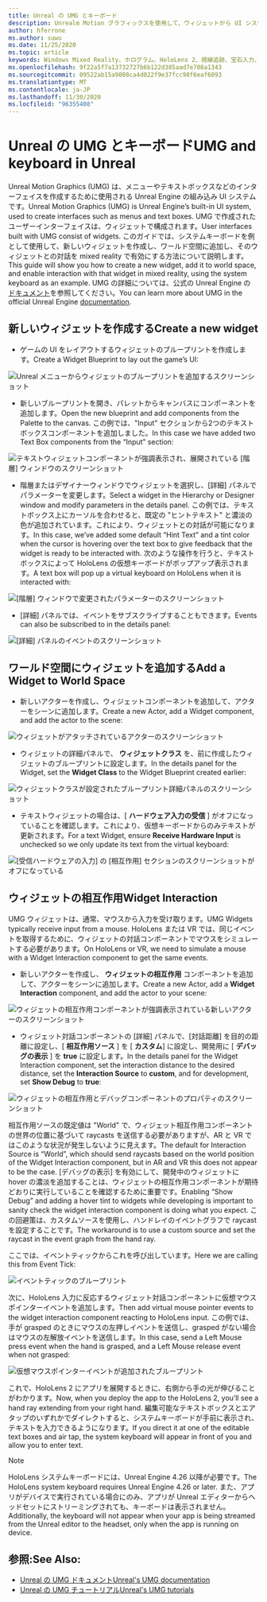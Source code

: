 ```yaml
---
title: Unreal の UMG とキーボード
description: Unrealm Motion グラフィックスを使用して、ウィジェットから UI システムを作成する方法について説明します。
author: hferrone
ms.author: suwu
ms.date: 11/25/2020
ms.topic: article
keywords: Windows Mixed Reality、ホログラム、HoloLens 2、視線追跡、宝石入力、ヘッドマウントディスプレイ、Unreal engine、mixed reality ヘッドセット、windows mixed reality ヘッドセット、仮想リアリティヘッドセット、ウィジェット、UI、UMG、Unreal Motion Graphics、Unreal Engine、UE-V、UE4
ms.openlocfilehash: 9f22a5f7a13732727b6b122d385aad7e708a1343
ms.sourcegitcommit: 09522ab15a9008ca4d022f9e37fcc98f6eaf6093
ms.translationtype: MT
ms.contentlocale: ja-JP
ms.lasthandoff: 11/30/2020
ms.locfileid: "96355408"
---
```

# <a name="umg-and-keyboard-in-unreal"></a><span data-ttu-id="c4940-104">Unreal の UMG とキーボード</span><span class="sxs-lookup"><span data-stu-id="c4940-104">UMG and keyboard in Unreal</span></span>

<span data-ttu-id="c4940-105">Unreal Motion Graphics (UMG) は、メニューやテキストボックスなどのインターフェイスを作成するために使用される Unreal Engine の組み込み UI システムです。</span><span class="sxs-lookup"><span data-stu-id="c4940-105">Unreal Motion Graphics (UMG) is Unreal Engine’s built-in UI system, used to create interfaces such as menus and text boxes.</span></span> <span data-ttu-id="c4940-106">UMG で作成されたユーザーインターフェイスは、ウィジェットで構成されます。</span><span class="sxs-lookup"><span data-stu-id="c4940-106">User interfaces built with UMG consist of widgets.</span></span> <span data-ttu-id="c4940-107">このガイドでは、システムキーボードを例として使用して、新しいウィジェットを作成し、ワールド空間に追加し、そのウィジェットとの対話を mixed reality で有効にする方法について説明します。</span><span class="sxs-lookup"><span data-stu-id="c4940-107">This guide will show you how to create a new widget, add it to world space, and enable interaction with that widget in mixed reality, using the system keyboard as an example.</span></span> <span data-ttu-id="c4940-108">UMG の詳細については、公式の Unreal Engine の [ドキュメント](https://docs.unrealengine.com/en-US/Engine/UMG/index.html)を参照してください。</span><span class="sxs-lookup"><span data-stu-id="c4940-108">You can learn more about UMG in the official Unreal Engine [documentation](https://docs.unrealengine.com/en-US/Engine/UMG/index.html).</span></span> 

## <a name="create-a-new-widget"></a><span data-ttu-id="c4940-109">新しいウィジェットを作成する</span><span class="sxs-lookup"><span data-stu-id="c4940-109">Create a new widget</span></span>

- <span data-ttu-id="c4940-110">ゲームの UI をレイアウトするウィジェットのブループリントを作成します。</span><span class="sxs-lookup"><span data-stu-id="c4940-110">Create a Widget Blueprint to lay out the game’s UI:</span></span>

![Unreal メニューからウィジェットのブループリントを追加するスクリーンショット](images/unreal-umg-img-01.png)

- <span data-ttu-id="c4940-112">新しいブループリントを開き、パレットからキャンバスにコンポーネントを追加します。</span><span class="sxs-lookup"><span data-stu-id="c4940-112">Open the new blueprint and add components from the Palette to the canvas.</span></span>  <span data-ttu-id="c4940-113">この例では、"Input" セクションから2つのテキストボックスコンポーネントを追加しました。</span><span class="sxs-lookup"><span data-stu-id="c4940-113">In this case we have added two Text Box components from the “Input” section:</span></span>

![テキストウィジェットコンポーネントが強調表示され、展開されている [階層] ウィンドウのスクリーンショット](images/unreal-umg-img-02.png)

- <span data-ttu-id="c4940-115">階層またはデザイナーウィンドウでウィジェットを選択し、[詳細] パネルでパラメーターを変更します。</span><span class="sxs-lookup"><span data-stu-id="c4940-115">Select a widget in the Hierarchy or Designer window and modify parameters in the details panel.</span></span>  <span data-ttu-id="c4940-116">この例では、テキストボックス上にカーソルを合わせると、既定の "ヒントテキスト" と濃淡の色が追加されています。これにより、ウィジェットとの対話が可能になります。</span><span class="sxs-lookup"><span data-stu-id="c4940-116">In this case, we’ve added some default “Hint Text” and a tint color when the cursor is hovering over the text box to give feedback that the widget is ready to be interacted with.</span></span>  <span data-ttu-id="c4940-117">次のような操作を行うと、テキストボックスによって HoloLens の仮想キーボードがポップアップ表示されます。</span><span class="sxs-lookup"><span data-stu-id="c4940-117">A text box will pop up a virtual keyboard on HoloLens when it is interacted with:</span></span>

![[階層] ウィンドウで変更されたパラメーターのスクリーンショット](images/unreal-umg-img-03.png)

- <span data-ttu-id="c4940-119">[詳細] パネルでは、イベントをサブスクライブすることもできます。</span><span class="sxs-lookup"><span data-stu-id="c4940-119">Events can also be subscribed to in the details panel:</span></span>

![[詳細] パネルのイベントのスクリーンショット](images/unreal-umg-img-04.png)

## <a name="add-a-widget-to-world-space"></a><span data-ttu-id="c4940-121">ワールド空間にウィジェットを追加する</span><span class="sxs-lookup"><span data-stu-id="c4940-121">Add a Widget to World Space</span></span>

- <span data-ttu-id="c4940-122">新しいアクターを作成し、ウィジェットコンポーネントを追加して、アクターをシーンに追加します。</span><span class="sxs-lookup"><span data-stu-id="c4940-122">Create a new Actor, add a Widget component, and add the actor to the scene:</span></span>

![ウィジェットがアタッチされているアクターのスクリーンショット](images/unreal-umg-img-05.png)

- <span data-ttu-id="c4940-124">ウィジェットの詳細パネルで、 **ウィジェットクラス** を、前に作成したウィジェットのブループリントに設定します。</span><span class="sxs-lookup"><span data-stu-id="c4940-124">In the details panel for the Widget, set the **Widget Class** to the Widget Blueprint created earlier:</span></span>

![ウィジェットクラスが設定されたブループリント詳細パネルのスクリーンショット](images/unreal-umg-img-06.png)

- <span data-ttu-id="c4940-126">テキストウィジェットの場合は、[ **ハードウェア入力の受信** ] がオフになっていることを確認します。これにより、仮想キーボードからのみテキストが更新されます。</span><span class="sxs-lookup"><span data-stu-id="c4940-126">For a text Widget, ensure **Receive Hardware Input** is unchecked so we only update its text from the virtual keyboard:</span></span>

![[受信ハードウェアの入力] の [相互作用] セクションのスクリーンショットがオフになっている](images/unreal-umg-img-07.png)

## <a name="widget-interaction"></a><span data-ttu-id="c4940-128">ウィジェットの相互作用</span><span class="sxs-lookup"><span data-stu-id="c4940-128">Widget Interaction</span></span>

<span data-ttu-id="c4940-129">UMG ウィジェットは、通常、マウスから入力を受け取ります。</span><span class="sxs-lookup"><span data-stu-id="c4940-129">UMG Widgets typically receive input from a mouse.</span></span>  <span data-ttu-id="c4940-130">HoloLens または VR では、同じイベントを取得するために、ウィジェットの対話コンポーネントでマウスをシミュレートする必要があります。</span><span class="sxs-lookup"><span data-stu-id="c4940-130">On HoloLens or VR, we need to simulate a mouse with a Widget Interaction component to get the same events.</span></span>

- <span data-ttu-id="c4940-131">新しいアクターを作成し、 **ウィジェットの相互作用** コンポーネントを追加して、アクターをシーンに追加します。</span><span class="sxs-lookup"><span data-stu-id="c4940-131">Create a new Actor, add a **Widget Interaction** component, and add the actor to your scene:</span></span>

![ウィジェットの相互作用コンポーネントが強調表示されている新しいアクターのスクリーンショット](images/unreal-umg-img-08.png)

- <span data-ttu-id="c4940-133">ウィジェット対話コンポーネントの [詳細] パネルで、[対話距離] を目的の距離に設定し、[ **相互作用ソース** ] を [ **カスタム**] に設定し、開発用に [ **デバッグの表示** ] を **true** に設定します。</span><span class="sxs-lookup"><span data-stu-id="c4940-133">In the details panel for the Widget Interaction component, set the interaction distance to the desired distance, set the **Interaction Source** to **custom**, and for development, set **Show Debug** to **true**:</span></span>

![ウィジェットの相互作用とデバッグコンポーネントのプロパティのスクリーンショット](images/unreal-umg-img-09.png)

<span data-ttu-id="c4940-135">相互作用ソースの既定値は "World" で、ウィジェット相互作用コンポーネントの世界の位置に基づいて raycasts を送信する必要がありますが、AR と VR ではこのような状況が発生しないように見えます。</span><span class="sxs-lookup"><span data-stu-id="c4940-135">The default for Interaction Source is “World”, which should send raycasts based on the world position of the Widget Interaction component, but in AR and VR this does not appear to be the case.</span></span>  <span data-ttu-id="c4940-136">[デバッグの表示] を有効にして、開発中のウィジェットに hover の濃淡を追加することは、ウィジェットの相互作用コンポーネントが期待どおりに実行していることを確認するために重要です。</span><span class="sxs-lookup"><span data-stu-id="c4940-136">Enabling “Show Debug” and adding a hover tint to widgets while developing is important to sanity check the widget interaction component is doing what you expect.</span></span>  <span data-ttu-id="c4940-137">この回避策は、カスタムソースを使用し、ハンドレイのイベントグラフで raycast を設定することです。</span><span class="sxs-lookup"><span data-stu-id="c4940-137">The workaround is to use a custom source and set the raycast in the event graph from the hand ray.</span></span>  

<span data-ttu-id="c4940-138">ここでは、イベントティックからこれを呼び出しています。</span><span class="sxs-lookup"><span data-stu-id="c4940-138">Here we are calling this from Event Tick:</span></span>

![イベントティックのブループリント](images/unreal-umg-img-10.png)

<span data-ttu-id="c4940-140">次に、HoloLens 入力に反応するウィジェット対話コンポーネントに仮想マウスポインターイベントを追加します。</span><span class="sxs-lookup"><span data-stu-id="c4940-140">Then add virtual mouse pointer events to the widget interaction component reacting to HoloLens input.</span></span>  <span data-ttu-id="c4940-141">この例では、手が grasped のときにマウスの左押しイベントを送信し、grasped がない場合はマウスの左解放イベントを送信します。</span><span class="sxs-lookup"><span data-stu-id="c4940-141">In this case, send a Left Mouse press event when the hand is grasped, and a Left Mouse release event when not grasped:</span></span>

![仮想マウスポインターイベントが追加されたブループリント](images/unreal-umg-img-13.png)

<span data-ttu-id="c4940-143">これで、HoloLens 2 にアプリを展開するときに、右側から手の光が伸びることがわかります。</span><span class="sxs-lookup"><span data-stu-id="c4940-143">Now, when you deploy the app to the HoloLens 2, you’ll see a hand ray extending from your right hand.</span></span> <span data-ttu-id="c4940-144">編集可能なテキストボックスとエアタップのいずれかでダイレクトすると、システムキーボードが手前に表示され、テキストを入力できるようになります。</span><span class="sxs-lookup"><span data-stu-id="c4940-144">If you direct it at one of the editable text boxes and air tap, the system keyboard will appear in front of you and allow you to enter text.</span></span> 
 
> [!NOTE]
> <span data-ttu-id="c4940-145">HoloLens システムキーボードには、Unreal Engine 4.26 以降が必要です。</span><span class="sxs-lookup"><span data-stu-id="c4940-145">The HoloLens system keyboard requires Unreal Engine 4.26 or later.</span></span> <span data-ttu-id="c4940-146">また、アプリがデバイスで実行されている場合にのみ、アプリが Unreal エディターからヘッドセットにストリーミングされても、キーボードは表示されません。</span><span class="sxs-lookup"><span data-stu-id="c4940-146">Additionally, the keyboard will not appear when your app is being streamed from the Unreal editor to the headset, only when the app is running on device.</span></span>

## <a name="see-also"></a><span data-ttu-id="c4940-147">参照:</span><span class="sxs-lookup"><span data-stu-id="c4940-147">See Also:</span></span>
* [<span data-ttu-id="c4940-148">Unreal の UMG ドキュメント</span><span class="sxs-lookup"><span data-stu-id="c4940-148">Unreal's UMG documentation</span></span>](https://docs.unrealengine.com/Engine/UMG/index.html)
* [<span data-ttu-id="c4940-149">Unreal の UMG チュートリアル</span><span class="sxs-lookup"><span data-stu-id="c4940-149">Unreal's UMG tutorials</span></span>](https://docs.unrealengine.com/Programming/Tutorials/UMG/index.html)
